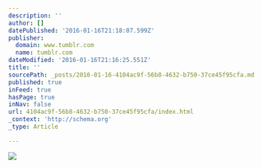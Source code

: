 ```yaml
---
description: ''
author: []
datePublished: '2016-01-16T21:18:07.599Z'
publisher:
  domain: www.tumblr.com
  name: tumblr.com
dateModified: '2016-01-16T21:16:25.551Z'
title: ''
sourcePath: _posts/2016-01-16-4104ac9f-56b8-4632-b750-37ce45f95cfa.md
published: true
inFeed: true
hasPage: true
inNav: false
url: 4104ac9f-56b8-4632-b750-37ce45f95cfa/index.html
_context: 'http://schema.org'
_type: Article

---
```

![](https://36.media.tumblr.com/e8a66bae1fe4316cc3ce59abdc751a0f/tumblr_niw35zk6Fk1s6eafuo1_1280.jpg)